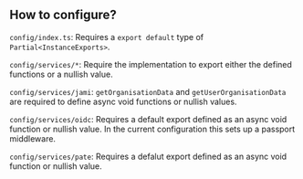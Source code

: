 ## How to configure?

`config/index.ts`: Requires a `export default` type of `Partial<InstanceExports>`.

`config/services/*`: Require the implementation to export either the defined functions or a nullish value.

`config/services/jami`: `getOrganisationData` and `getUserOrganisationData` are required to define async void functions or nullish values.

`config/services/oidc`: Requires a default export defined as an async void function or nullish value. In the current configuration this sets up a passport middleware.

`config/services/pate`: Requires a defalut export defined as an async void function or nullish value.
